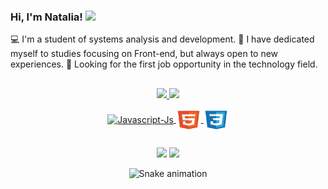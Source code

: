 ### Hi, I'm Natalia! <img widht="45px" height ="45px" src="https://media.tenor.com/M-3dhXNRvWgAAAAi/peak-hi.gif"/>

💻 I'm a student of systems analysis and development.
🚀 I have dedicated myself to studies focusing on Front-end, but always open to new experiences.
🔭 Looking for the first job opportunity in the technology field.

##

<div align="center">
  <a href="https://github.com/natalialeites">
  <img width="42%" src="https://github-readme-stats.vercel.app/api?username=natalialeites&show_icons=true&theme=dracula&include_all_commits=true&count_private=true"/>
  <img width="41%" src="https://github-readme-stats.vercel.app/api/top-langs/?username=natalialeites&layout=compact&langs_count=7&theme=dracula"/>

<div style="display: inline_block"><br>
  <img align="center" alt="Javascript-Js" height="30" width="32" src="https://www.freepnglogos.com/uploads/javascript-png/js-logo-png-5.png">
   <img align="center" alt="Javascript-HTML" height="30" width="40" src="https://raw.githubusercontent.com/devicons/devicon/master/icons/html5/html5-original.svg">
  <img align="center" alt="Javascript-CSS" height="30" width="40" src="https://raw.githubusercontent.com/devicons/devicon/master/icons/css3/css3-original.svg">
  
</div>
  
  ##
  
  <div>
 <a href = "mailto:natalia.leites@outlook.com"><img src="https://img.shields.io/badge/Microsoft_Outlook-0078D4?style=for-the-badge&logo=microsoft-outlook&logoColor=white" target="_blank"></a>
  <a href="https://www.linkedin.com/in/natalialeits/" target="_blank"><img src="https://img.shields.io/badge/-LinkedIn-%230077B5?style=for-the-badge&logo=linkedin&logoColor=white" target="_blank"></a>  
  
  ![Snake animation](https://github.com/natalialeites/natalialeites/blob/output/github-contribution-grid-snake.svg)
  
  </div>
  
   
  
  
